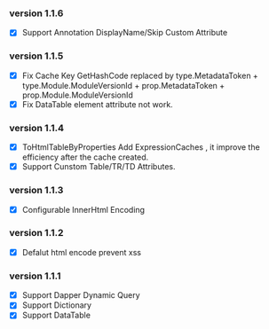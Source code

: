 ### version 1.1.6
- [X] Support Annotation DisplayName/Skip Custom Attribute

### version 1.1.5
- [X] Fix Cache Key GetHashCode replaced by type.MetadataToken + type.Module.ModuleVersionId + prop.MetadataToken + prop.Module.ModuleVersionId
- [X] Fix DataTable element attribute not work.

### version 1.1.4
- [X] ToHtmlTableByProperties Add ExpressionCaches , it improve the efficiency after the cache created.
- [X] Support Cunstom Table/TR/TD Attributes.

### version 1.1.3
- [X] Configurable InnerHtml Encoding 

### version 1.1.2
- [X] Defalut html encode prevent xss

### version 1.1.1
- [X] Support Dapper Dynamic Query
- [X] Support Dictionary
- [X] Support DataTable
